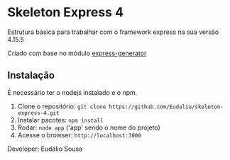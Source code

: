# Skeleton Express 4

Estrutura básica para trabalhar com o framework express na sua versão 4.15.5

Criado com base no módulo <a href="http://expressjs.com/en/starter/generator.html">express-generator</a>

## Instalação

É necessário ter o nodejs instalado e o npm.

1. Clone o repositório: `git clone https://github.com/Eudalio/skeleton-express-4.git`
2. Instalar pacotes: `npm install`
3. Rodar: `node app` ('app' sendo o nome do projeto)
4. Acesse o browser: `http://localhost:3000`

Developer: Eudálio Sousa